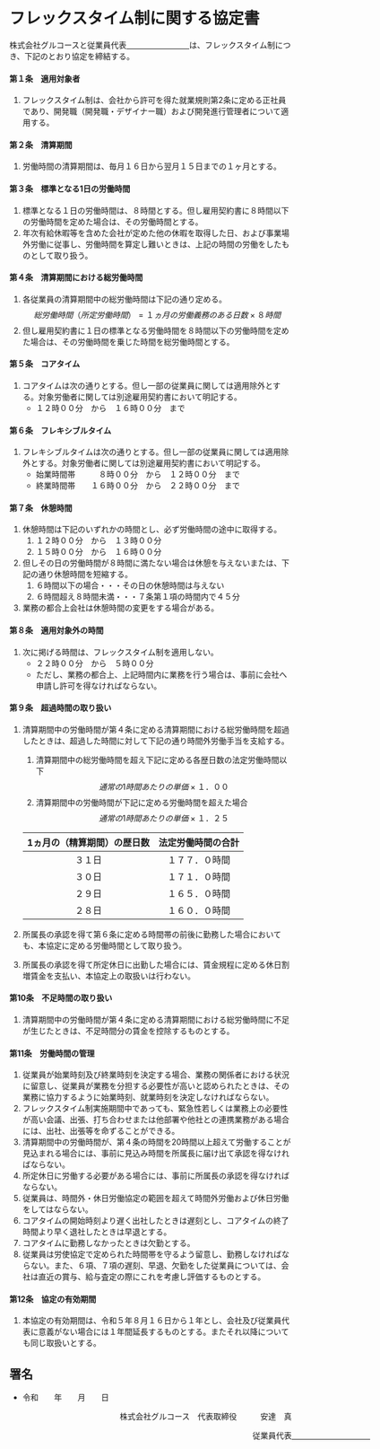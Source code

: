 <link rel='stylesheet' href='style.css'>
<script type="text/javascript" src="http://cdn.mathjax.org/mathjax/latest/MathJax.js?config=TeX-AMS-MML_HTMLorMML">
</script>
<script type="text/x-mathjax-config">
	MathJax.Hub.Config({
		TeX: { equationNumbers: { autoNumber: "AMS" }},
		tex2jax: {
		inlineMath: [ ['$','$'], ["\\(","\\)"] ],
		processEscapes: true
		},
		"HTML-CSS": { matchFontHeight: false },
		displayAlign: "left",
		displayIndent: "2em"
	});
</script>

# フレックスタイム制に関する協定書
株式会社グルコースと従業員代表<u>　　　　　　　　</u>は、フレックスタイム制につき、下記のとおり協定を締結する。

#### 第１条　適用対象者
1. フレックスタイム制は、会社から許可を得た就業規則第2条に定める正社員であり、開発職（開発職・デザイナー職）および開発進行管理者について適用する。

#### 第２条　清算期間
1. 労働時間の清算期間は、毎月１６日から翌月１５日までの１ヶ月とする。

#### 第３条　標準となる1日の労働時間
1. 標準となる１日の労働時間は、８時間とする。但し雇用契約書に８時間以下の労働時間を定めた場合は、その労働時間とする。
2. 年次有給休暇等を含めた会社が定めた他の休暇を取得した日、および事業場外労働に従事し、労働時間を算定し難いときは、上記の時間の労働をしたものとして取り扱う。

#### 第４条　清算期間における総労働時間
1. 各従業員の清算期間中の総労働時間は下記の通り定める。
    $$総労働時間（所定労働時間） = １ヵ月の労働義務のある日数 \times ８時間$$
2. 但し雇用契約書に１日の標準となる労働時間を８時間以下の労働時間を定めた場合は、その労働時間を乗じた時間を総労働時間とする。

#### 第５条　コアタイム
1. コアタイムは次の通りとする。但し一部の従業員に関しては適用除外とする。対象労働者に関しては別途雇用契約書において明記する。
    * １２時００分　から　１６時００分　まで

#### 第６条　フレキシブルタイム
1. フレキシブルタイムは次の通りとする。但し一部の従業員に関しては適用除外とする。対象労働者に関しては別途雇用契約書において明記する。
    * 始業時間帯　　　８時００分　から　１２時００分　まで
    * 終業時間帯　　１６時００分　から　２２時００分　まで

#### 第７条　休憩時間
1. 休憩時間は下記のいずれかの時間とし、必ず労働時間の途中に取得する。
    1. １２時００分　から　１３時００分
    2. １５時００分　から　１６時００分
2. 但しその日の労働時間が８時間に満たない場合は休憩を与えないまたは、下記の通り休憩時間を短縮する。
    1. ６時間以下の場合・・・その日の休憩時間は与えない
    2. ６時間超え８時間未満・・・７条第１項の時間内で４５分
3. 業務の都合上会社は休憩時間の変更をする場合がある。

#### 第８条　適用対象外の時間
1. 次に掲げる時間は、フレックスタイム制を適用しない。
    * ２２時００分　から　５時００分
    * ただし、業務の都合上、上記時間内に業務を行う場合は、事前に会社へ申請し許可を得なければならない。

#### 第９条　超過時間の取り扱い
1. 清算期間中の労働時間が第４条に定める清算期間における総労働時間を超過したときは、超過した時間に対して下記の通り時間外労働手当を支給する。
    1. 清算期間中の総労働時間を超え下記に定める各歴日数の法定労働時間以下
        $$通常の1時間あたりの単価 \times １．００$$
    2. 清算期間中の労働時間が下記に定める労働時間を超えた場合
        $$通常の1時間あたりの単価 \times １．２５$$
        
    |1ヵ月の（精算期間）の歴日数|法定労働時間の合計|
    |:---:|:---:|
    |３１日|１７７．０時間|
    |３０日|１７１．０時間|
    |２９日|１６５．０時間|
    |２８日|１６０．０時間|
2. 所属長の承認を得て第６条に定める時間帯の前後に勤務した場合においても、本協定に定める労働時間として取り扱う。
2. 所属長の承認を得て所定休日に出勤した場合には、賃金規程に定める休日割増賃金を支払い、本協定上の取扱いは行わない。

#### 第10条　不足時間の取り扱い
1. 清算期間中の労働時間が第４条に定める清算期間における総労働時間に不足が生じたときは、不足時間分の賃金を控除するものとする。

#### 第11条　労働時間の管理
1. 従業員が始業時刻及び終業時刻を決定する場合、業務の関係者における状況に留意し、従業員が業務を分担する必要性が高いと認められたときは、その業務に協力するように始業時刻、就業時刻を決定しなければならない。
2. フレックスタイム制実施期間中であっても、緊急性若しくは業務上の必要性が高い会議、出張、打ち合わせまたは他部署や他社との連携業務がある場合には、出社、出張等を命ずることができる。
3. 清算期間中の労働時間が、第４条の時間を20時間以上超えて労働することが見込まれる場合には、事前に見込み時間を所属長に届け出て承認を得なければならない。
4. 所定休日に労働する必要がある場合には、事前に所属長の承認を得なければならない。
5. 従業員は、時間外・休日労働協定の範囲を超えて時間外労働および休日労働をしてはならない。
6. コアタイムの開始時刻より遅く出社したときは遅刻とし、コアタイムの終了時間より早く退社したときは早退とする。
7. コアタイムに勤務しなかったときは欠勤とする。
8. 従業員は労使協定で定められた時間帯を守るよう留意し、勤務しなければならない。また、６項、７項の遅刻、早退、欠勤をした従業員については、会社は直近の賞与、給与査定の際にこれを考慮し評価するものとする。

#### 第12条　協定の有効期間
1. 本協定の有効期間は、令和５年８月１６日から１年とし、会社及び従業員代表に意義がない場合には１年間延長するものとする。またそれ以降についても同じ取扱いとする。


## 署名
* 令和　　年　　月　　日
<div style='text-align: right'>
<p>株式会社グルコース　代表取締役　　　安達　真　　　</p>
<p>従業員代表<u>　　　　　　　　　　</u></p>
</div>
